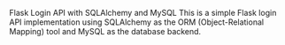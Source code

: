 Flask Login API with SQLAlchemy and MySQL
This is a simple Flask login API implementation using SQLAlchemy as the ORM (Object-Relational Mapping) tool and MySQL as the database backend.

